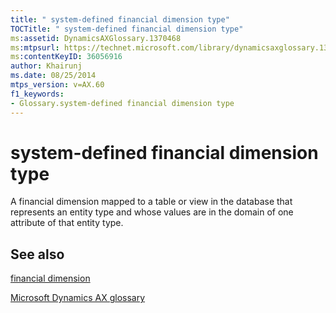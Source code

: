 ```yaml
---
title: " system-defined financial dimension type"
TOCTitle: " system-defined financial dimension type"
ms:assetid: DynamicsAXGlossary.1370468
ms:mtpsurl: https://technet.microsoft.com/library/dynamicsaxglossary.1370468(v=AX.60)
ms:contentKeyID: 36056916
author: Khairunj
ms.date: 08/25/2014
mtps_version: v=AX.60
f1_keywords:
- Glossary.system-defined financial dimension type
---
```


# system-defined financial dimension type

A financial dimension mapped to a table or view in the database that represents an entity type and whose values are in the domain of one attribute of that entity type.

## See also

[financial dimension](financial-dimension.md)

[Microsoft Dynamics AX glossary](glossary/microsoft-dynamics-ax-glossary.md)

  


